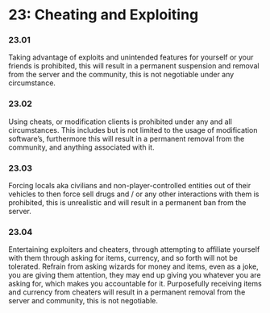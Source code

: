 # 23: Cheating and Exploiting

### 23.01 <a href="#id-1zu5u5h2ocmq" id="id-1zu5u5h2ocmq"></a>

Taking advantage of exploits and unintended features for yourself or your friends is prohibited, this will result in a permanent suspension and removal from the server and the community, this is not negotiable under any circumstance.

### 23.02 <a href="#ru7zwgfmtwhu" id="ru7zwgfmtwhu"></a>

Using cheats, or modification clients is prohibited under any and all circumstances. This includes but is not limited to the usage of modification software’s, furthermore this will result in a permanent removal from the community, and anything associated with it.

### 23.03 <a href="#o3pkvraq8eo6" id="o3pkvraq8eo6"></a>

Forcing locals aka civilians and non-player-controlled entities out of their vehicles to then force sell drugs and / or any other interactions with them is prohibited, this is unrealistic and will result in a permanent ban from the server.

### 23.04 <a href="#id-5jiys3kg9tly" id="id-5jiys3kg9tly"></a>

Entertaining exploiters and cheaters, through attempting to affiliate yourself with them through asking for items, currency, and so forth will not be tolerated. Refrain from asking wizards for money and items, even as a joke, you are giving them attention, they may end up giving you whatever you are asking for, which makes you accountable for it. Purposefully receiving items and currency from cheaters will result in a permanent removal from the server and community, this is not negotiable.
